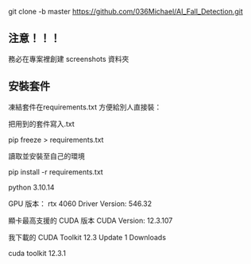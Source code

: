 git clone -b master  https://github.com/036Michael/AI_Fall_Detection.git

## 注意！！！
務必在專案裡創建 screenshots 資料夾

## 安裝套件
凍結套件在requirements.txt 方便給別人直接裝：

把用到的套件寫入.txt

pip freeze > requirements.txt 

讀取並安裝至自己的環境

pip install -r requirements.txt



python 3.10.14


GPU 版本：
rtx 4060 
Driver Version: 546.32

顯卡最高支援的 CUDA 版本
CUDA Version: 12.3.107

我下載的
CUDA Toolkit 12.3 Update 1 Downloads

cuda toolkit 12.3.1
